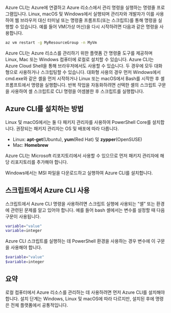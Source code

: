 Azure CLI는 Azure에 연결하고 Azure 리소스에서 관리 명령을 실행하는 명령줄 프로그램입니다. Linux, macOS 및 Windows에서 실행되며 관리자와 개발자가 이를 사용하여 웹 브라우저 대신 터미널 또는 명령줄 프롬프트(또는 스크립트)를 통해 명령을 실행할 수 있습니다. 예를 들어 VM(가상 머신)을 다시 시작하려면 다음과 같은 명령을 사용합니다.

 ```bash
 az vm restart -g MyResourceGroup -n MyVm
 ```

Azure CLI는 Azure 리소스를 관리하기 위한 플랫폼 간 명령줄 도구를 제공하며 Linux, Mac 또는 Windows 컴퓨터에 로컬로 설치할 수 있습니다. Azure CLI는 Azure Cloud Shell을 통해 브라우저에서도 사용할 수 있습니다. 두 경우에 모두 대화형으로 사용하거나 스크립팅할 수 있습니다. 대화형 사용의 경우 먼저 Windows에서 cmd.exe와 같은 셸을 먼저 시작하거나 Linux 또는 macOS에서 Bash를 시작한 후 셸 프롬프트에서 명령을 실행합니다. 반복 작업을 자동화하려면 선택한 셸의 스크립트 구문을 사용하여 셸 스크립트로 CLI 명령을 어셈블한 후 스크립트를 실행합니다.

## <a name="how-to-install-azure-cli"></a>Azure CLI를 설치하는 방법
Linux 및 macOS에서는 둘 다 패키지 관리자를 사용하여 PowerShell Core를 설치합니다. 권장되는 패키지 관리자는 OS 및 배포에 따라 다릅니다.
- Linux: **apt-get**(Ubuntu), **yum**(Red Hat) 및 **zypper**(OpenSUSE)
- Mac: **Homebrew**

Azure CLI는 Microsoft 리포지토리에서 사용할 수 있으므로 먼저 패키지 관리자에 해당 리포지토리를 추가해야 합니다.

Windows에서는 MSI 파일을 다운로드하고 실행하여 Azure CLI를 설치합니다.

## <a name="using-the-azure-cli-in-scripts"></a>스크립트에서 Azure CLI 사용
스크립트에서 Azure CLI 명령을 사용하려면 스크립트 실행에 사용되는 “셸” 또는 환경에 관련된 문제를 알고 있어야 합니다. 예를 들어 bash 셸에서는 변수를 설정할 때 다음 구문이 사용됩니다.

 ```bash
 variable="value"
 variable=integer
 ```

Azure CLI 스크립트를 실행하는 데 PowerShell 환경을 사용하는 경우 변수에 이 구문을 사용해야 합니다.

 ```powershell
 $variable="value"
 $variable=integer
 ```

## <a name="summary"></a>요약
로컬 컴퓨터에서 Azure 리소스를 관리하는 데 사용하려면 먼저 Azure CLI를 설치해야 합니다. 설치 단계는 Windows, Linux 및 macOS에 따라 다르지만, 설치된 후에 명령은 전체 플랫폼에서 공통적입니다. 
